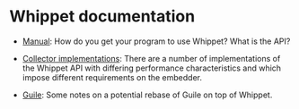 # Whippet documentation

 * [Manual](./manual.md): How do you get your program to use
   Whippet?  What is the API?

 * [Collector implementations](./collectors.md): There are a number of
   implementations of the Whippet API with differing performance
   characteristics and which impose different requirements on the
   embedder.

 * [Guile](./doc/guile.md): Some notes on a potential rebase of Guile on
   top of Whippet.

